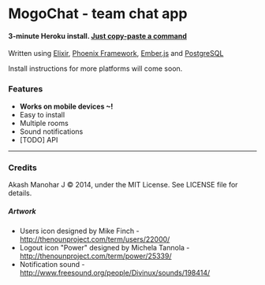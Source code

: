 # MogoChat - team chat app

#### 3-minute Heroku install. [Just copy-paste a command](https://github.com/HashNuke/mogo-chat/blob/master/docs/install-heroku.md)

Written using [Elixir](http://elixir-lang.org), [Phoenix Framework](github.com/phoenixframework/phoenix), [Ember.js](http://emberjs.com) and [PostgreSQL](http://postgresql.org)

Install instructions for more platforms will come soon.

### Features

* **Works on mobile devices ~!**
* Easy to install
* Multiple rooms
* Sound notifications
* [TODO] API

---------------------------------------------------

### Credits

Akash Manohar J &copy; 2014, under the MIT License. See LICENSE file for details.

##### Artwork

* Users icon designed by Mike Finch - <http://thenounproject.com/term/users/22000/>
* Logout icon "Power" designed by Michela Tannola - <http://thenounproject.com/term/power/25339/>
* Notification sound - <http://www.freesound.org/people/Divinux/sounds/198414/>

